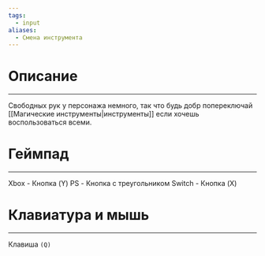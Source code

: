 ```yaml
---
tags:
  - input
aliases:
  - Смена инструмента
---
```

# Описание
___
Свободных рук у персонажа немного, так что будь добр попереключай [[Магические инструменты|инструменты]] если хочешь воспользоваться всеми.
# Геймпад
___
Xbox - Кнопка (Y)
PS - Кнопка с треугольником
Switch - Кнопка (X)
# Клавиатура и мышь
___
Клавиша `(Q)` 